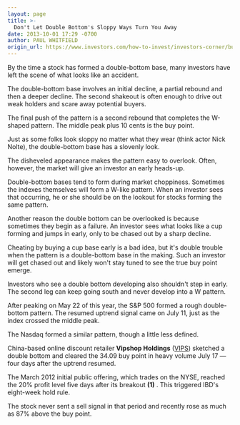 ```yaml
---
layout: page
title: >-
  Don't Let Double Bottom's Sloppy Ways Turn You Away
date: 2013-10-01 17:29 -0700
author: PAUL WHITFIELD
origin_url: https://www.investors.com/how-to-invest/investors-corner/bullish-stock-patterns-are-sometimes-double-bottoms/
---
```


By the time a stock has formed a double-bottom base, many investors have left the scene of what looks like an accident.

The double-bottom base involves an initial decline, a partial rebound and then a deeper decline. The second shakeout is often enough to drive out weak holders and scare away potential buyers.

The final push of the pattern is a second rebound that completes the W-shaped pattern. The middle peak plus 10 cents is the buy point.

Just as some folks look sloppy no matter what they wear (think actor Nick Nolte), the double-bottom base has a slovenly look.

The disheveled appearance makes the pattern easy to overlook. Often, however, the market will give an investor an early heads-up.

Double-bottom bases tend to form during market choppiness. Sometimes the indexes themselves will form a W-like pattern. When an investor sees that occurring, he or she should be on the lookout for stocks forming the same pattern.

Another reason the double bottom can be overlooked is because sometimes they begin as a failure. An investor sees what looks like a cup forming and jumps in early, only to be chased out by a sharp decline.

Cheating by buying a cup base early is a bad idea, but it's double trouble when the pattern is a double-bottom base in the making. Such an investor will get chased out and likely won't stay tuned to see the true buy point emerge.

Investors who see a double bottom developing also shouldn't step in early. The second leg can keep going south and never develop into a W pattern.

After peaking on May 22 of this year, the S&P 500 formed a rough double-bottom pattern. The resumed uptrend signal came on July 11, just as the index crossed the middle peak.

The Nasdaq formed a similar pattern, though a little less defined.

China-based online discount retailer **Vipshop Holdings** ([VIPS](https://research.investors.com/quote.aspx?symbol=VIPS)) sketched a double bottom and cleared the 34.09 buy point in heavy volume July 17 — four days after the uptrend resumed.

The March 2012 initial public offering, which trades on the NYSE, reached the 20% profit level five days after its breakout **(1)** . This triggered IBD's eight-week hold rule.

The stock never sent a sell signal in that period and recently rose as much as 87% above the buy point.
